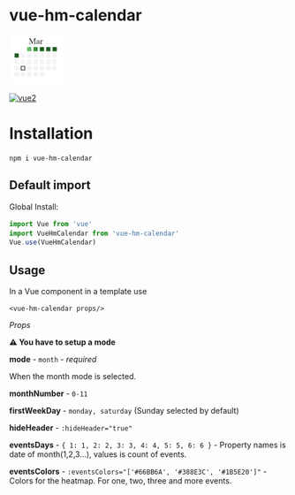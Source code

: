 # vue-hm-calendar

<img width="100" src="https://github.com/cargovova/vue-hm-calendar/blob/master/screens/month.png" alt="">

[![vue2](https://img.shields.io/badge/vue-2.x-brightgreen.svg)](https://v2.vuejs.org/)

# Installation

```
npm i vue-hm-calendar
```

## Default import

Global Install:

```javascript
import Vue from 'vue'
import VueHmCalendar from 'vue-hm-calendar'
Vue.use(VueHmCalendar)
```

## Usage

In a Vue component in a template use

```
<vue-hm-calendar props/>
```

_*Props*_

**⚠️ You have to setup a mode**

**mode** - `month` - _required_

When the month mode is selected.

**monthNumber** - `0-11`

**firstWeekDay** - `monday, saturday` (Sunday selected by default)

**hideHeader** - `:hideHeader="true"`

**eventsDays** - `{ 1: 1, 2: 2, 3: 3, 4: 4, 5: 5, 6: 6 }` - Property names is date of month(1,2,3...), values is count of events.

**eventsColors** - `:eventsColors="['#66BB6A', '#388E3C', '#1B5E20']"` - Colors for the heatmap. For one, two, three and more events.
